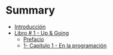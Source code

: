 # Summary

* [Introducción](README.md)
* [Libro \# 1 - Up & Going](chapter1.md)
  * [Prefacio](chapter1/1-prefacio.md)
  * [1- Capitulo 1 - En la programación](chapter1/1-capitulo-1-en-la-programacion.md)


